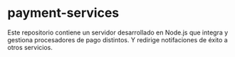 # payment-services
Este repositorio contiene un servidor desarrollado en Node.js que integra y gestiona procesadores de pago distintos. Y redirige notifaciones de éxito a otros servicios. 
